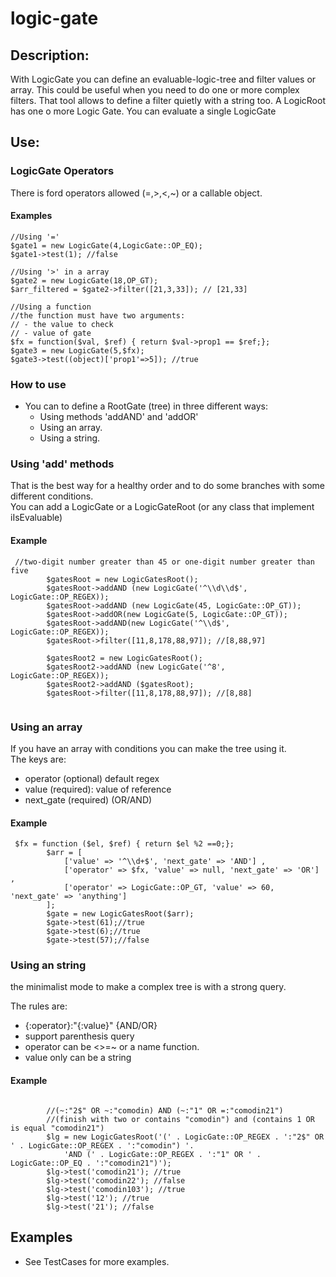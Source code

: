 # logic-gate

## Description:

With LogicGate you can define an evaluable-logic-tree and filter values or array.
This could be useful when you need to do one or more complex filters.
That tool allows to define a filter quietly with a string too.
A LogicRoot has one o more Logic Gate. You can evaluate a single LogicGate

## Use:

### LogicGate Operators

There is ford operators allowed (=,>,<,~) or a callable object.

#### Examples

<pre><code>//Using '='
$gate1 = new LogicGate(4,LogicGate::OP_EQ);
$gate1->test(1); //false

//Using '>' in a array
$gate2 = new LogicGate(18,OP_GT);
$arr_filtered = $gate2->filter([21,3,33]); // [21,33]

//Using a function
//the function must have two arguments:
// - the value to check
// - value of gate
$fx = function($val, $ref) { return $val->prop1 == $ref;};
$gate3 = new LogicGate(5,$fx);
$gate3->test((object)['prop1'=>5]); //true
</code></pre>

### How to use

- You can to define a RootGate (tree) in three different ways:
  - Using methods 'addAND' and 'addOR'
  - Using an array.
  - Using a string.

### Using 'add' methods

That is the best way for a healthy order and to do some branches with some different conditions.<br>
You can add a LogicGate or a LogicGateRoot (or any class that implement iIsEvaluable)

#### Example

<pre><code> //two-digit number greater than 45 or one-digit number greater than five       
        $gatesRoot = new LogicGatesRoot();
        $gatesRoot->addAND (new LogicGate('^\\d\\d$', LogicGate::OP_REGEX));
        $gatesRoot->addAND (new LogicGate(45, LogicGate::OP_GT));
        $gatesRoot->addOR(new LogicGate(5, LogicGate::OP_GT));
        $gatesRoot->addAND(new LogicGate('^\\d$', LogicGate::OP_REGEX));
        $gatesRoot->filter([11,8,178,88,97]); //[8,88,97]
        
        $gatesRoot2 = new LogicGatesRoot();
        $gatesRoot2->addAND (new LogicGate('^8', LogicGate::OP_REGEX));
        $gatesRoot2->addAND ($gatesRoot);
        $gatesRoot->filter([11,8,178,88,97]); //[8,88]

</code></pre>

### Using an array

If you have an array with conditions you can make the tree using it.<br>
The keys are:
- operator (optional) default regex
- value (required): value of reference
- next_gate (required) (OR/AND)

#### Example

<pre><code> $fx = function ($el, $ref) { return $el %2 ==0;};
        $arr = [
            ['value' => '^\\d+$', 'next_gate' => 'AND'] ,
            ['operator' => $fx, 'value' => null, 'next_gate' => 'OR'] ,
            ['operator' => LogicGate::OP_GT, 'value' => 60, 'next_gate' => 'anything']
        ];
        $gate = new LogicGatesRoot($arr);
        $gate->test(61);//true
        $gate->test(6);//true
        $gate->test(57);//false
</code></pre>

### Using an string

the minimalist mode to make a complex tree is with a strong query.<br>

The rules are:
- {:operator}:"{:value}" {AND/OR}
- support parenthesis query 
- operator can be <>=~ or a name function. 
- value only can be a string

#### Example

<pre><code> 
        //(~:"2$" OR ~:"comodin) AND (~:"1" OR =:"comodin21")
        //(finish with two or contains "comodin") and (contains 1 OR is equal "comodin21")
        $lg = new LogicGatesRoot('(' . LogicGate::OP_REGEX . ':"2$" OR ' . LogicGate::OP_REGEX . ':"comodin") '.
            'AND (' . LogicGate::OP_REGEX . ':"1" OR ' . LogicGate::OP_EQ . ':"comodin21")');
        $lg->test('comodin21'); //true
        $lg->test('comodin22'); //false
        $lg->test('comodin103'); //true
        $lg->test('12'); //true
        $lg->test('21'); //false
</code></pre>

## Examples
- See TestCases for more examples.
